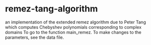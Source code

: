# remez-tang-algorithm
an implementation of the extended remez algorithm due to Peter Tang which computes Chebyshev polynomials corresponding to complex domains
To go to the function main_remez. To make changes to the parameters, see the data file.
